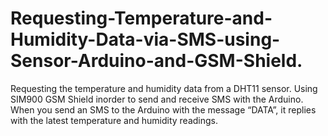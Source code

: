 # Requesting-Temperature-and-Humidity-Data-via-SMS-using-Sensor-Arduino-and-GSM-Shield.


Requesting the temperature and humidity data from a DHT11 sensor. 
Using SIM900 GSM Shield inorder to send and receive SMS with the Arduino.
When you send an SMS to the Arduino with the message “DATA”, it replies with the latest temperature and humidity readings.


